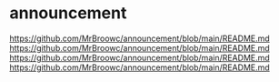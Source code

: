 # announcement
https://github.com/MrBroowc/announcement/blob/main/README.md
https://github.com/MrBroowc/announcement/blob/main/README.md
https://github.com/MrBroowc/announcement/blob/main/README.md
https://github.com/MrBroowc/announcement/blob/main/README.md
